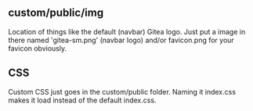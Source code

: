 ## custom/public/img
Location of things like the default (navbar) Gitea logo. Just put a image in there named 'gitea-sm.png' (navbar logo) and/or favicon.png for your favicon obviously. 

## CSS
Custom CSS just goes in the custom/public folder. Naming it index.css makes it load instead of the default index.css. 